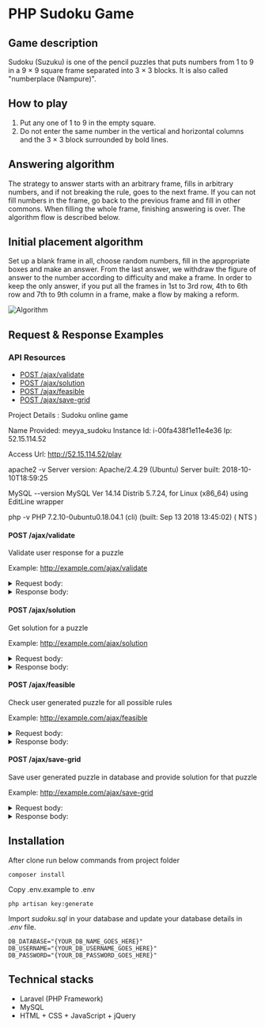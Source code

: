 # PHP Sudoku Game

## Game description

Sudoku (Suzuku) is one of the pencil puzzles that puts numbers from 1 to 9 in a 9 × 9 square frame separated into 3 × 3 blocks. It is also called "numberplace (Nampure)".

## How to play

 1. Put any one of 1 to 9 in the empty square.
 2. Do not enter the same number in the vertical and horizontal columns and the 3 × 3 block surrounded by bold lines.

## Answering algorithm

The strategy to answer starts with an arbitrary frame, fills in arbitrary numbers, and if not breaking the rule, goes to the next frame. If you can not fill numbers in the frame, go back to the previous frame and fill in other commons. When filling the whole frame, finishing answering is over. The algorithm flow is described below.

## Initial placement algorithm

Set up a blank frame in all, choose random numbers, fill in the appropriate boxes and make an answer. From the last answer, we withdraw the figure of answer to the number according to difficulty and make a frame. In order to keep the only answer, if you put all the frames in 1st to 3rd row, 4th to 6th row and 7th to 9th column in a frame, make a flow by making a reform.

![Algorithm](https://raw.githubusercontent.com/meyya22/Sudoku_master/master/algorithm.jpg)

## Request & Response Examples

### API Resources

- [POST /ajax/validate](#post-ajaxvalidate)
- [POST /ajax/solution](#post-ajaxsolution)
- [POST /ajax/feasible](#post-ajaxfeasible)
- [POST /ajax/save-grid](#post-ajaxsave-grid)

Project Details : Sudoku online game

Name Provided: meyya_sudoku
Instance Id: i-00fa438f1e11e4e36
Ip: 52.15.114.52

Access Url: http://52.15.114.52/play

apache2 -v
Server version: Apache/2.4.29 (Ubuntu)
Server built:   2018-10-10T18:59:25

MySQL --version
MySQL  Ver 14.14 Distrib 5.7.24, for Linux (x86_64) using  EditLine wrapper

php -v
PHP 7.2.10-0ubuntu0.18.04.1 (cli) (built: Sep 13 2018 13:45:02) ( NTS )

#### POST /ajax/validate

Validate user response for a puzzle

Example: http://example.com/ajax/validate

<details>
<summary>Request body:</summary>

```
_token: zUhCuZgL5dukMXguEcZi6iALgD45twahMT7P7Dz3
puzzle: 3
block[0]:
block[1]:
block[2]:
block[3]:
block[4]:
block[5]:
block[6]:
block[7]:
block[8]: 5
block[9]:
block[10]:
block[11]:
block[12]: 8
block[13]:
block[14]:
block[15]:
block[16]: 7
block[17]: 1
block[18]:
block[19]: 3
block[20]: 1
block[21]:
block[22]: 4
block[23]:
block[24]:
block[25]:
block[26]:
block[27]: 1
block[28]: 9
block[29]:
block[30]: 7
block[31]:
block[32]:
block[33]:
block[34]:
block[35]:
block[36]:
block[37]:
block[38]: 8
block[39]: 1
block[40]:
block[41]: 3
block[42]:
block[43]: 2
block[44]:
block[45]:
block[46]:
block[47]:
block[48]: 2
block[49]:
block[50]: 9
block[51]:
block[52]: 8
block[53]: 7
block[54]:
block[55]: 8
block[56]:
block[57]:
block[58]: 9
block[59]:
block[60]:
block[61]:
block[62]:
block[63]: 6
block[64]:
block[65]: 7
block[66]: 3
block[67]:
block[68]:
block[69]: 9
block[70]:
block[71]:
block[72]: 3
block[73]:
block[74]: 9
block[75]:
block[76]: 2
block[77]: 7
block[78]:
block[79]:
block[80]:
```
</details>

<details>
<summary>Response body:</summary>

```
{
  "status": 1,
  "success": false
}
```
</details>


#### POST /ajax/solution

Get solution for a puzzle

Example: http://example.com/ajax/solution

<details>
<summary>Request body:</summary>

```
_token: zUhCuZgL5dukMXguEcZi6iALgD45twahMT7P7Dz3
puzzle: 3
```
</details>

<details>
<summary>Response body:</summary>

```
{
  "status": 1,
  "success": true,
  "data": {
    "solution": [
      "8",
      "2",
      "6",
      "9",
      "7",
      "1",
      "3",
      "4",
      "5",
      "9",
      "5",
      "4",
      "8",
      "3",
      "2",
      "6",
      "7",
      "1",
      "7",
      "3",
      "1",
      "6",
      "4",
      "5",
      "2",
      "9",
      "8",
      "1",
      "9",
      "2",
      "7",
      "8",
      "4",
      "5",
      "3",
      "6",
      "5",
      "7",
      "8",
      "1",
      "6",
      "3",
      "4",
      "2",
      "9",
      "4",
      "6",
      "3",
      "2",
      "5",
      "9",
      "1",
      "8",
      "7",
      "2",
      "8",
      "5",
      "4",
      "9",
      "6",
      "7",
      "1",
      "3",
      "6",
      "4",
      "7",
      "3",
      "1",
      "8",
      "9",
      "5",
      "2",
      "3",
      "1",
      "9",
      "5",
      "2",
      "7",
      "8",
      "6",
      "4"
    ]
  }
}
```
</details>

#### POST /ajax/feasible

Check user generated puzzle for all possible rules

Example: http://example.com/ajax/feasible

<details>
<summary>Request body:</summary>

```
_token: zUhCuZgL5dukMXguEcZi6iALgD45twahMT7P7Dz3
block[0][0]: 1
block[0][1]:
block[0][2]:
block[0][3]:
block[0][4]:
block[0][5]:
block[0][6]:
block[0][7]:
block[0][8]:
block[1][0]:
block[1][1]: 5
block[1][2]:
block[1][3]:
block[1][4]:
block[1][5]:
block[1][6]:
block[1][7]:
block[1][8]:
block[2][0]:
block[2][1]:
block[2][2]: 3
block[2][3]:
block[2][4]:
block[2][5]:
block[2][6]:
block[2][7]:
block[2][8]:
block[3][0]:
block[3][1]:
block[3][2]:
block[3][3]:
block[3][4]:
block[3][5]:
block[3][6]:
block[3][7]:
block[3][8]:
block[4][0]:
block[4][1]:
block[4][2]:
block[4][3]:
block[4][4]:
block[4][5]:
block[4][6]:
block[4][7]:
block[4][8]:
block[5][0]:
block[5][1]:
block[5][2]:
block[5][3]:
block[5][4]:
block[5][5]:
block[5][6]:
block[5][7]:
block[5][8]:
block[6][0]:
block[6][1]:
block[6][2]:
block[6][3]:
block[6][4]:
block[6][5]:
block[6][6]:
block[6][7]:
block[6][8]:
block[7][0]:
block[7][1]:
block[7][2]:
block[7][3]:
block[7][4]:
block[7][5]:
block[7][6]:
block[7][7]:
block[7][8]:
block[8][0]:
block[8][1]:
block[8][2]:
block[8][3]:
block[8][4]:
block[8][5]:
block[8][6]:
block[8][7]:
block[8][8]:
```
</details>

<details>
<summary>Response body:</summary>

```
{
  "status": 1,
  "success": true
}
```
</details>

#### POST /ajax/save-grid

Save user generated puzzle in database and provide solution for that puzzle

Example: http://example.com/ajax/save-grid

<details>
<summary>Request body:</summary>

```
_token: zUhCuZgL5dukMXguEcZi6iALgD45twahMT7P7Dz3
block[0][0]: 1
block[0][1]:
block[0][2]:
block[0][3]:
block[0][4]:
block[0][5]:
block[0][6]:
block[0][7]:
block[0][8]:
block[1][0]:
block[1][1]: 5
block[1][2]:
block[1][3]:
block[1][4]:
block[1][5]:
block[1][6]:
block[1][7]:
block[1][8]:
block[2][0]:
block[2][1]:
block[2][2]: 3
block[2][3]:
block[2][4]:
block[2][5]:
block[2][6]:
block[2][7]:
block[2][8]:
block[3][0]:
block[3][1]:
block[3][2]:
block[3][3]:
block[3][4]:
block[3][5]:
block[3][6]:
block[3][7]:
block[3][8]:
block[4][0]:
block[4][1]:
block[4][2]:
block[4][3]:
block[4][4]:
block[4][5]:
block[4][6]:
block[4][7]:
block[4][8]:
block[5][0]:
block[5][1]:
block[5][2]:
block[5][3]:
block[5][4]:
block[5][5]:
block[5][6]:
block[5][7]:
block[5][8]:
block[6][0]:
block[6][1]:
block[6][2]:
block[6][3]:
block[6][4]:
block[6][5]:
block[6][6]:
block[6][7]:
block[6][8]:
block[7][0]:
block[7][1]:
block[7][2]:
block[7][3]:
block[7][4]:
block[7][5]:
block[7][6]:
block[7][7]:
block[7][8]:
block[8][0]:
block[8][1]:
block[8][2]:
block[8][3]:
block[8][4]:
block[8][5]:
block[8][6]:
block[8][7]:
block[8][8]:
```
</details>

<details>
<summary>Response body:</summary>

```
{
  "status": 1,
  "success": true,
  "data": {
    "solution": [
      1,
      6,
      8,
      7,
      3,
      9,
      2,
      4,
      5,
      9,
      5,
      7,
      4,
      6,
      2,
      1,
      8,
      3,
      4,
      2,
      3,
      5,
      1,
      8,
      7,
      9,
      6,
      8,
      4,
      9,
      1,
      5,
      7,
      3,
      6,
      2,
      6,
      1,
      5,
      3,
      2,
      4,
      8,
      7,
      9,
      7,
      3,
      2,
      9,
      8,
      6,
      5,
      1,
      4,
      5,
      9,
      4,
      2,
      7,
      1,
      6,
      3,
      8,
      3,
      7,
      6,
      8,
      4,
      5,
      9,
      2,
      1,
      2,
      8,
      1,
      6,
      9,
      3,
      4,
      5,
      7
    ]
  }
}
```
</details>

## Installation

After clone run below commands from project folder

```
composer install
```

Copy .env.example to .env

```
php artisan key:generate
```

Import *sudoku.sql* in your database and update your database details in *.env* file.
```
DB_DATABASE="{YOUR_DB_NAME_GOES_HERE}"
DB_USERNAME="{YOUR_DB_USERNAME_GOES_HERE}"
DB_PASSWORD="{YOUR_DB_PASSWORD_GOES_HERE}"
```

## Technical stacks

- Laravel (PHP Framework)
- MySQL
- HTML + CSS + JavaScript + jQuery
